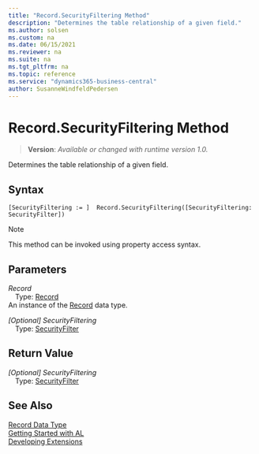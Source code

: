 ```yaml
---
title: "Record.SecurityFiltering Method"
description: "Determines the table relationship of a given field."
ms.author: solsen
ms.custom: na
ms.date: 06/15/2021
ms.reviewer: na
ms.suite: na
ms.tgt_pltfrm: na
ms.topic: reference
ms.service: "dynamics365-business-central"
author: SusanneWindfeldPedersen
---
```

[//]: # (START>DO_NOT_EDIT)
[//]: # (IMPORTANT:Do not edit any of the content between here and the END>DO_NOT_EDIT.)
[//]: # (Any modifications should be made in the .xml files in the ModernDev repo.)
# Record.SecurityFiltering Method
> **Version**: _Available or changed with runtime version 1.0._

Determines the table relationship of a given field.


## Syntax
```
[SecurityFiltering := ]  Record.SecurityFiltering([SecurityFiltering: SecurityFilter])
```
> [!NOTE]
> This method can be invoked using property access syntax.
## Parameters
*Record*  
&emsp;Type: [Record](record-data-type.md)  
An instance of the [Record](record-data-type.md) data type.  

*[Optional] SecurityFiltering*  
&emsp;Type: [SecurityFilter](../securityfilter/securityfilter-option.md)  
  


## Return Value
*[Optional] SecurityFiltering*  
&emsp;Type: [SecurityFilter](../securityfilter/securityfilter-option.md)  



[//]: # (IMPORTANT: END>DO_NOT_EDIT)
## See Also
[Record Data Type](record-data-type.md)  
[Getting Started with AL](../../devenv-get-started.md)  
[Developing Extensions](../../devenv-dev-overview.md)